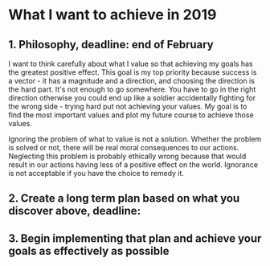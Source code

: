 # What I want to achieve in 2019

## 1. Philosophy, deadline: end of February
I want to think carefully about what I value so that achieving my goals has the greatest positive effect. This goal is my top priority because success is a vector - it has a magnitude and a direction, and choosing the direction is the hard part. It's not enough to go somewhere. You have to go in the right direction otherwise you could end up like a soldier accidentally fighting for the wrong side - trying hard put not achieving your values. My goal is to find the most important values and plot my future course to achieve those values.

Ignoring the problem of what to value is not a solution. Whether the problem is solved or not, there will be real moral consequences to our actions. Neglecting this problem is probably ethically wrong because that would result in our actions having less of a positive effect on the world. Ignorance is not acceptable if you have the choice to remedy it.

## 2. Create a long term plan based on what you discover above, deadline:
## 3. Begin implementing that plan and achieve your goals as effectively as possible
